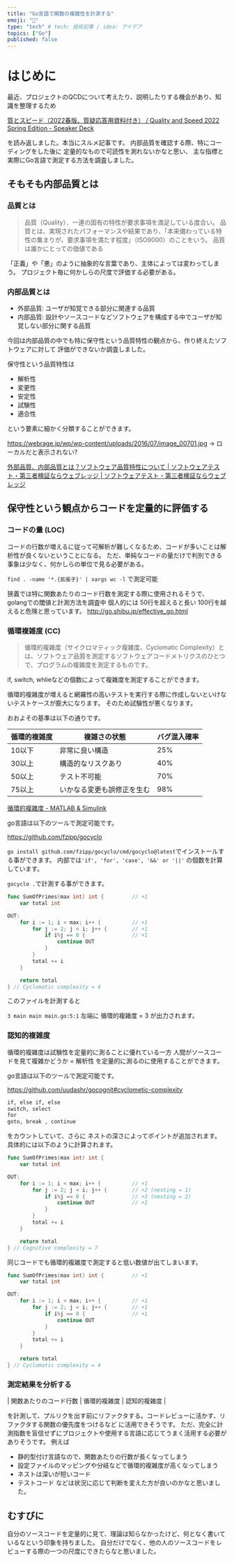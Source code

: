 ```yaml
---
title: "Go言語で関数の複雑性を計測する"
emoji: "📑"
type: "tech" # tech: 技術記事 / idea: アイデア
topics: ["Go"]
published: false
---
```


# はじめに

最近、プロジェクトのQCDについて考えたり、説明したりする機会があり、知識を整理するため

[質とスピード（2022春版、質疑応答用資料付き） / Quality and Speed 2022 Spring Edition - Speaker Deck](https://speakerdeck.com/twada/quality-and-speed-2022-spring-edition?slide=17)

を読み返しました。本当にスルメ記事です。
内部品質を確認する際、特にコーディングをした後に
定量的なもので可読性を測れないかなと思い、
主な指標と実際にGo言語で測定する方法を調査しました。

## そもそも内部品質とは

### 品質とは

> 品質（Quality）．一連の固有の特性が要求事項を満足している度合い。
> 品質とは、実現されたパフォーマンスや結果であり、「本来備わっている特性の集まりが、要求事項を満たす程度」（ISO9000）のことをいう。
> 品質は誰かにとっての価値である

「正義」や「悪」のように抽象的な言葉であり、主体によっては変わってしまう。
プロジェクト毎に何かしらの尺度で評価する必要がある。

### 内部品質とは

* 外部品質: ユーザが知覚できる部分に関連する品質
* 内部品質: 設計やソースコードなどソフトウェアを構成する中でユーザが知覚しない部分に関する品質

今回は内部品質の中でも特に保守性という品質特性の観点から、作り終えたソフトウェアに対して
評価ができないか調査しました。

保守性という品質特性は

* 解析性
* 変更性
* 安定性
* 試験性
* 適合性

という要素に細かく分類することができます。

[](https://webrage.jp/wp/wp-content/uploads/2016/07/image_00701.jpg)

https://webrage.jp/wp/wp-content/uploads/2016/07/image_00701.jpg -> ローカルだと表示されない?

[外部品質、内部品質とは？ソフトウェア品質特性について | ソフトウェアテスト・第三者検証ならウェブレッジ | ソフトウェアテスト・第三者検証ならウェブレッジ](https://webrage.jp/techblog/external_quality_inner_quality/)

## 保守性という観点からコードを定量的に評価する

### コードの量 (LOC)

コードの行数が増えるに従って可解析が難しくなるため、コードが多いことは解析性が良くないということになる。
ただ、単純なコードの量だけで判別できる事象は少なく、何かしらの単位で見る必要がある。

`find . -name '*.{拡張子}' | xargs wc -l` で測定可能

狭義では特に関数あたりのコード行数を測定する際に使用されるそうで、
golangでの閾値と計測方法を調査中
個人的には 50行を超えると長い 100行を越えると危険と思っています。
http://go.shibu.jp/effective_go.html

### 循環複雑度 (CC)

> 循環的複雑度（サイクロマティック複雑度、Cyclomatic Complexity）とは、ソフトウェア品質を測定するソフトウェアコードメトリクスのひとつで、プログラムの複雑度を測定するものです。

if, switch, whlieなどの個数によって複雑度を測定することができます。

循環的複雑度が増えると網羅性の高いテストを実行する際に作成しないといけないテストケースが膨大になります。
そのため試験性が悪くなります。

おおよその基準は以下の通りです。

| 循環的複雑度 | 複雑さの状態 | バグ混入確率 |
| --- | --- | --- |
| 10以下 | 非常に良い構造 | 25% |
| 30以上 | 構造的なリスクあり | 40% |
| 50以上 | テスト不可能 | 70% |
| 75以上 | いかなる変更も誤修正を生む | 98% |

[循環的複雑度 - MATLAB & Simulink](https://jp.mathworks.com/discovery/cyclomatic-complexity.html)

go言語は以下のツールで測定可能です。

https://github.com/fzipp/gocyclo

```go install github.com/fzipp/gocyclo/cmd/gocyclo@latest```でインストールする事ができます。
内部では`'if', 'for', 'case', '&&' or '||'` の個数を計算しています。

`gocyclo .`で計測する事ができます。

```go
func SumOfPrimes(max int) int {         // +1
    var total int

OUT:
    for i := 1; i < max; i++ {          // +1
        for j := 2; j < i; j++ {        // +1
            if i%j == 0 {               // +1
                continue OUT
            }
        }
        total += i
    }

    return total
} // Cyclomatic complexity = 4
```

このファイルを計測すると

```3 main main main.go:5:1```
左端に 循環的複雑度 = 3 が出力されます。

### 認知的複雑度

循環的複雑度は試験性を定量的に測ることに優れている一方
人間がソースコードを見て複雑かどうか = 解析性 を定量的に測るのに使用することができます。

go言語は以下のツールで測定可能です。

https://github.com/uudashr/gocognit#cyclometic-complexity

```txt
if, else if, else
switch, select
for
goto, break , continue
```

をカウントしていて、さらに
ネストの深さによってポイントが追加されます。
具体的には以下のように計算されます。

```go
func SumOfPrimes(max int) int {
    var total int

OUT:
    for i := 1; i < max; i++ {          // +1
        for j := 2; j < i; j++ {        // +2 (nesting = 1)
            if i%j == 0 {               // +3 (nesting = 2)
                continue OUT            // +1
            }
        }
        total += i
    }

    return total
} // Cognitive complexity = 7
```

同じコードでも循環的複雑度で測定すると低い数値が出てしまいます。

```go
func SumOfPrimes(max int) int {         // +1
    var total int

OUT:
    for i := 1; i < max; i++ {          // +1
        for j := 2; j < i; j++ {        // +1
            if i%j == 0 {               // +1
                continue OUT
            }
        }
        total += i
    }

    return total
} // Cyclomatic complexity = 4
```

### 測定結果を分析する

| 関数あたりのコード行数 | 循環的複雑度 | 認知的複雑度 |

を計測して、プルリクを出す前にリファクタする。コードレビューに活かす、リファクタする関数の優先度をつけるなど
に活用できそうです。
ただ、完全に計測指数を盲信せずにプロジェクトや使用する言語に応じてうまく活用する必要がありそうです。
例えば

* 静的型付け言語なので、関数あたりの行数が長くなってしまう
* 設定ファイルのマッピングや分岐などで循環的複雑度が高くなってしまう
* ネストは深いが短いコード
* テストコード
などは状況に応じて判断を変えた方が良いのかなと思いました。

## むすびに

自分のソースコードを定量的に見て、理論は知らなかったけど、何となく書いているなという印象を持ちました。
自分だけでなく、他の人のソースコードをレビューする際の一つの尺度にできたらなと思いました。
